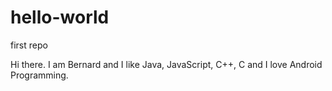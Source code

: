 # hello-world
first repo

Hi there. I am Bernard and I like Java, JavaScript, C++, C and I love Android Programming.
